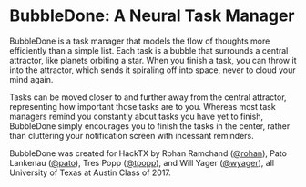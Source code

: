 BubbleDone: A Neural Task Manager
===

BubbleDone is a task manager that models the flow of thoughts more efficiently
than a simple list. Each task is a bubble that surrounds a central attractor,
like planets orbiting a star. When you finish a task, you can throw it into the
attractor, which sends it spiraling off into space, never to cloud your mind
again.

Tasks can be moved closer to and further away from the central attractor,
representing how important those tasks are to you. Whereas most task managers
remind you constantly about tasks you have yet to finish, BubbleDone simply
encourages you to finish the tasks in the center, rather than cluttering your
notification screen with incessant reminders.

BubbleDone was created for HackTX by Rohan Ramchand
([@rohan](http://github.com/rohan)), Pato Lankenau
([@pato](http://github.com/pato)), Tres Popp ([@tpopp](http://github.com/tpopp)), and Will Yager ([@wyager](http://github.com/wyager)), all University of Texas
at Austin Class of 2017.
